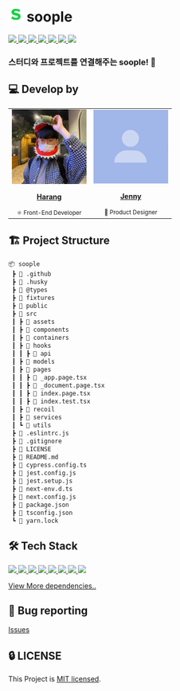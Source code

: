 # <img src="./images/soople.png" width="30px" height="30px"> soople

<a href="https://github.com/jenny-harang/soople/actions/workflows/ci.yml">
  <img src="https://img.shields.io/github/actions/workflow/status/jenny-harang/soople/ci.yml?branch=main&label=CI&logo=GitHub&style=flat-square" />
</a>

<a href="https://codecov.io/gh/mbti-nf-team/soople" > 
  <img src="https://codecov.io/gh/mbti-nf-team/soople/branch/main/graph/badge.svg?token=hxDPxQyLYa"/> 
 </a>

<a href="https://dashboard.cypress.io/projects/oj7cg1/runs">
  <img src="https://img.shields.io/endpoint?url=https://dashboard.cypress.io/badge/simple/oj7cg1&style=flat-square&logo=cypress">
</a>

<a href="https://main--628f96cff42ef5004a46c62a.chromatic.com">
  <img src="https://raw.githubusercontent.com/storybooks/brand/master/badge/badge-storybook.svg">
</a>

<a href="https://github.com/jenny-harang/soople/issues?q=is%3Aissue+is%3Aopen+sort%3Aupdated-desc">
  <img src="https://img.shields.io/github/issues/jenny-harang/soople?style=flat-square" />
</a>

<a href="https://github.com/jenny-harang/soople/blob/main/LICENSE">
  <img src="https://img.shields.io/github/license/jenny-harang/soople?style=flat-square">
</a>

<a href="#">
  <img src="https://img.shields.io/github/repo-size/jenny-harang/soople?logo=yarn&style=flat-square">
</a>

### 스터디와 프로젝트를 연결해주는 soople! 🎨

## 💻 Develop by

<table>
  <tr>
    <td align="center"><a href="https://github.com/saseungmin"><img src="./images/profile.jpeg" width="150x;" alt=""/><br /><p><b>Harang</b></p></a><small>⚛️ Front-End Developer</small></td>
    <td align="center"><a href="https://github.com/jooseyoung"><img src="./images/mock-profile.png" width="150px;" alt=""/><br /><p><b>Jenny</b></p></a><small>🎨 Product Designer</small></td>
  </tr>
</table>

## 🏗 Project Structure

```
📦 soople
 ┣ 📂 .github
 ┣ 📂 .husky
 ┣ 📂 @types
 ┣ 📂 fixtures
 ┣ 📂 public
 ┣ 📂 src
 ┃ ┣ 📂 assets
 ┃ ┣ 📂 components
 ┃ ┣ 📂 containers
 ┃ ┣ 📂 hooks
 ┃ ┃ ┣ 📂 api
 ┃ ┣ 📂 models
 ┃ ┣ 📂 pages
 ┃ ┃ ┣ 📜 _app.page.tsx
 ┃ ┃ ┣ 📜 _document.page.tsx
 ┃ ┃ ┣ 📜 index.page.tsx
 ┃ ┃ ┣ 📜 index.test.tsx
 ┃ ┣ 📂 recoil
 ┃ ┣ 📂 services
 ┃ ┗ 📂 utils
 ┣ 📜 .eslintrc.js
 ┣ 📜 .gitignore
 ┣ 📜 LICENSE
 ┣ 📜 README.md
 ┣ 📜 cypress.config.ts
 ┣ 📜 jest.config.js
 ┣ 📜 jest.setup.js
 ┣ 📜 next-env.d.ts
 ┣ 📜 next.config.js
 ┣ 📜 package.json
 ┣ 📜 tsconfig.json
 ┗ 📜 yarn.lock
```

## 🛠 Tech Stack

<a href="#">
  <img src="https://img.shields.io/github/package-json/dependency-version/jenny-harang/soople/next?logo=next.js&style=for-the-badge">
</a>
<a href="#">
  <img src="https://img.shields.io/github/package-json/dependency-version/jenny-harang/soople/react?logo=react&style=for-the-badge">
</a>
<a href="#">
  <img src="https://img.shields.io/github/package-json/dependency-version/jenny-harang/soople/@tanstack/react-query?logo=react-query&style=for-the-badge">
</a>
<a href="#">
  <img src="https://img.shields.io/github/package-json/dependency-version/jenny-harang/soople/recoil?style=for-the-badge">
</a>
<a href="#">
  <img src="https://img.shields.io/github/package-json/dependency-version/jenny-harang/soople/firebase?logo=firebase&style=for-the-badge">
</a>
<a href="#">
  <img src="https://img.shields.io/github/package-json/dependency-version/jenny-harang/soople/@emotion/react?label=emotion&logo=%F0%9F%91%A9%E2%80%8D%F0%9F%8E%A4&style=for-the-badge">
</a>
<a href="#">
  <img src="https://img.shields.io/github/package-json/dependency-version/jenny-harang/soople/dev/jest?logo=jest&logoColor=%23C21325&style=for-the-badge">
</a>
<a href="#">
  <img src="https://img.shields.io/github/package-json/dependency-version/jenny-harang/soople/dev/cypress?logo=cypress&style=for-the-badge">
</a>

[View More dependencies..](https://github.com/jenny-harang/soople/blob/main/package.json)

## 🐛 Bug reporting
[Issues](https://github.com/jenny-harang/soople/issues?q=is%3Aissue+is%3Aopen+sort%3Aupdated-desc)

## 🔒 LICENSE
This Project is [MIT licensed](https://github.com/jenny-harang/soople/blob/main/LICENSE).
